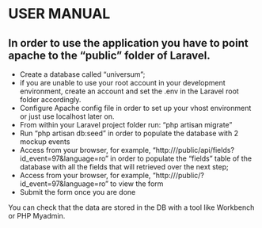 USER MANUAL
==============

In order to use the application you have to point apache to the “public” folder of Laravel. 
--------------

- Create a database called “universum”;
-	if you are unable to use your root account in your development environment, create an account and set the .env in the Laravel root folder accordingly.
-	Configure Apache config file in order to set up your vhost environment or just use localhost later on.
-	From within your Laravel project folder run: “php artisan migrate”
-	Run “php artisan db:seed” in order to populate the database with 2 mockup events
-	Access from your browser, for example, “http://<yourlocalhost>/public/api/fields?id_event=97&language=ro” in order to populate the “fields” table of the database with all the fields that will retrieved over the next step;
-	Access from your browser, for example, “http://<yourlocalhost>/public/?id_event=97&language=ro” to view the form
-	Submit the form once you are done

You can check that the data are stored in the DB with a tool like Workbench or PHP Myadmin.
